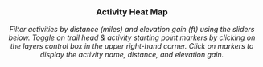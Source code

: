 <center><h3><strong>Activity Heat Map</strong></h3></center>

<center><em>Filter activities by distance (miles) and elevation gain (ft) using the sliders below. Toggle on trail head & activity starting point markers by clicking on the layers control box in the upper right-hand corner. Click on markers to display the activity name, distance, and elevation gain.</em></center>
